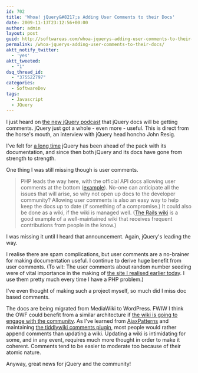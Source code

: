 ```yaml
---
id: 702
title: 'Whoa! jQuery&#8217;s Adding User Comments to their Docs'
date: 2009-11-13T23:12:56+00:00
author: admin
layout: post
guid: http://softwareas.com/whoa-jquerys-adding-user-comments-to-their-docs
permalink: /whoa-jquerys-adding-user-comments-to-their-docs/
aktt_notify_twitter:
  - 'yes'
aktt_tweeted:
  - "1"
dsq_thread_id:
  - "375522797"
categories:
  - SoftwareDev
tags:
  - Javascript
  - JQuery
---
```

I just heard on <a href="http://blog.jquery.com/2009/11/13/announcing-the-official-jquery-podcast/">the new jQuery podcast</a> that jQuery docs will be getting comments.  jQuery just got a whole - even more - useful. This is direct from the horse's mouth, an interview with jQuery head honcho John Resig.  

I've felt for <a href="http://ajaxian.com/archives/docs-for-dojo-prototype-others">a long time</a> jQuery has been ahead of the pack with its documentation, and since then both jQuery and its docs have gone from strength to strength.  

One thing I was still missing though is user comments.  

<blockquote>PHP leads the way here, with the official API docs allowing user comments at the bottom (<a href="http://www.php.net/manual/en/language.variables.scope.php">example</a>).  No-one can anticipate all the issues that will arise, so why not open up docs to the developer community? Allowing user comments is also an easy way to help keep the docs up to date (if something of a compromise.)  It could also be done as a wiki, if the wiki is managed well. (<a href="http://wiki.rubyonrails.org/">The Rails wiki</a> is a good example of a well-maintained wiki that receives frequent contributions from people in the know.)</blockquote>

I was missing it until I heard that announcement. Again, jQuery's leading the way.

I realise there are spam complications, but user comments are a no-brainer for making documentation useful. I continue to derive huge benefit from user comments. (To wit: The user comments about random number seeding were of vital importance in the making of <a href="http://ie6isolderthanyourgrandpa.com">the site I realised earlier today</a>. I use them pretty much every time I have a PHP problem.) 

I've even thought of making such a project myself, so much did I miss doc based comments.  

The docs are being migrated from MediaWiki to WordPress. FWIW I think the OWF could benefit from a similar architecture if <a href="http://wiki.openwebfoundation.org/Main_Page">the wiki is going to engage with the community</a>. As I've learned from <a href="http://ajaxpatterns.org">AjaxPatterns</a> and maintaining <a href="http://tiddlywiki.mahemoff.com/CommentsPlugin.html">the tiddlywiki comments plugin</a>, most people would rather append comments than updating a wiki. Updating a wiki is intimidating for some, and in any event, requires much more thought in order to make it coherent. Comments tend to be easier to moderate too because of their atomic nature.  

Anyway, great news for jQuery and the community!